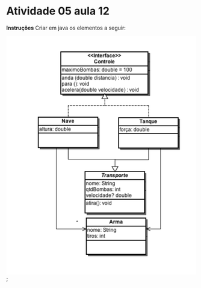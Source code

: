 # Atividade 05 aula 12

**Instruções**
Criar em java os elementos a seguir:

![](../images/aula12-atv05.png);